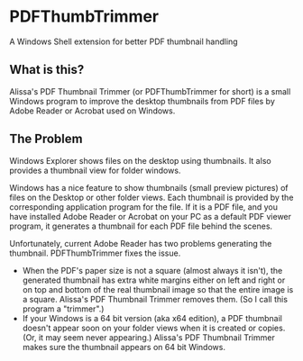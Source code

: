 PDFThumbTrimmer
=========

A Windows Shell extension for better PDF thumbnail handling

What is this?
----

Alissa's PDF Thumbnail Trimmer (or PDFThumbTrimmer for short) is a small Windows program to improve the desktop thumbnails from PDF files by Adobe Reader or Acrobat used on Windows.

The Problem
----

Windows Explorer shows files on the desktop using thumbnails.  It also provides a thumbnail view for folder windows.

Windows has a nice feature to show thumbnails (small preview pictures) of files on the Desktop or other folder views.  Each thumbnail is provided by the corresponding application program for the file.  If it is a PDF file, and you have installed Adobe Reader or Acrobat on your PC as a default PDF viewer program, it generates a thumbnail for each PDF file behind the scenes.

Unfortunately, current Adobe Reader has two problems generating the thumbnail.  PDFThumbTrimmer fixes the issue.

- When the PDF's paper size is not a square (almost always it isn't), the generated thumbnail has extra white margins either on left and right or on top and bottom of the real thumbnail image so that the entire image is a square.  Alissa's PDF Thumbnail Trimmer removes them.  (So I call this program a "trimmer".)
- If your Windows is a 64 bit version (aka x64 edition), a PDF thumbnail doesn't appear soon on your folder views when it is created or copies.  (Or, it may seem never appearing.)  Alissa's PDF Thumbnail Trimmer makes sure the thumbnail appears on 64 bit Windows.
